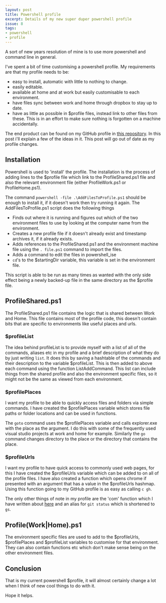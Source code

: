 ```yaml
---
layout: post
title: Powershell profile
excerpt: Details of my new super duper powershell profile
issue: 8
tags: 
- powershell
- profile
---
```



A sort of new years resolution of mine is to use more powershell and command line in general. 

I've spent a bit of time customising a powershell profile. My requirements are that my profile needs to be:

- easy to install, automatic with little to nothing to change.
- easily editable.
- available at home and at work but easily customisable to each environment.
- have files sync between work and home through dropbox to stay up to date.
- have as little as possible in $profile files, instead link to other files from these. This is in an effort to make sure nothing is forgotten on a machine accidentally.


The end product can be found on my GitHub profile in [this repository](https://github.com/CBurbidge/PowershellProfile). In this post i'll explain a few of the ideas in it. This post will go out of date as my profile changes.

## Installation ##

Powershell is used to 'install' the profile. The installation is the process of adding lines to the $profile file which link to the ProfileShared.ps1 file and also the relevant environment file (either ProfileWork.ps1 or ProfileHome.ps1). 

The command `powershell -file .\AddFilesToProfile.ps1` should be enough to install it, if it doesn't work then try running it again. The AddFilesToProfile.ps1 script does the following things

- Finds out where it is running and figures out which of the two environment files to use by looking at the computer name from the environment.
- Creates a new profile file if it doesn't already exist and timestamp archives it, if it already exists.
- Adds references to the ProfileShared.ps1 and the environment machine file using the `. file.ps1` command to import the files.
- Adds a command to edit the files in powershell_ise 
- `cd`'s to the $startingDir variable, this variable is set in the environment file.

This script is able to be run as many times as wanted with the only side effect being a newly backed-up file in the same directory as the $profile file.

## ProfileShared.ps1 ##

The ProfileShared.ps1 file contains the logic that is shared between Work and Home.
This file contains most of the profile code, this doesn't contain bits that are specific to environments like useful places and urls.

### $profileList ###
The idea behind profileList is to provide myself with a list of all of the commands, aliases etc in my profile  and a brief description of what they do by just writing `list`.
It does this by saving a hashtable of the commands and their description to the variable $profileList. This is then added to above each command using the function ListAddCommand.
This list can include things from the shared profile and also the environment specific files, so it might not be the same as viewed from each environment.

### $profilePlaces ###
I want my profile to be able to quickly access files and folders via simple commands. I have created the $profilePlaces variable which stores file paths or folder locations and can be used in functions. 

The `goto` command uses the $profilePlaces variable and calls explorer.exe with the place as the argument. I do this with some of the frequently used visual studio projects at work and home for example.
Similarly the `go` command changes directory to the place or the directory that contains the place. 

### $profileUrls ###
I want my profile to have quick access to commonly used web pages, for this I have created the $profileUrls variable which can be added to on all of the profile files. I have also created a function which opens chrome if presented with an argument that has a value in the $profileUrls hashmap. Using this function going to my GitHub profile is as easy as calling `c gh`.

The only other things of note in my profile are the 'com' function which I have written about [here](http://cburbidge.github.io/git-commit-powershell-function/) and an alias for `git status` which is shortened to `gs`.

## Profile(Work|Home).ps1 ##
The environment specific files are used to add to the $profileUrls, $profilePlaces and $profileList variables to customise for that environment. They can also contain functions etc which don't make sense being on the other environment files.

## Conclusion ##
That is my current powershell $profile, it will almost certainly change a lot when I think of new cool things to do with it. 

Hope it helps. 

